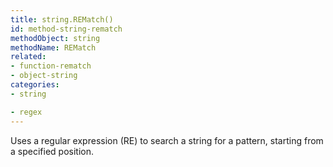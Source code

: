 ```yaml
---
title: string.REMatch()
id: method-string-rematch
methodObject: string
methodName: REMatch
related:
- function-rematch
- object-string
categories:
- string

- regex
---
```


Uses a regular expression (RE) to search a string for a pattern, starting from a specified position.
